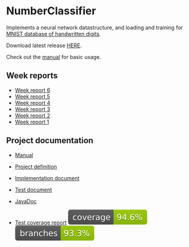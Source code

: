 
# NumberClassifier

Implements a neural network datastructure, and loading and training for [MNIST database of handwritten digits](http://yann.lecun.com/exdb/mnist/).

Download latest release [HERE](https://nightly.link/hnen/NumberClassifier/workflows/gradle/master/NumberClassifier-release.zip).

Check out the [manual](https://github.com/hnen/NumberClassifier/blob/master/doc/manual.md) for basic usage.

## Week reports

 - [Week report 6](https://github.com/hnen/NumberClassifier/blob/master/doc/week_report_6.md)
 - [Week report 5](https://github.com/hnen/NumberClassifier/blob/master/doc/week_report_5.md)
 - [Week report 4](https://github.com/hnen/NumberClassifier/blob/master/doc/week_report_4.md)
 - [Week report 3](https://github.com/hnen/NumberClassifier/blob/master/doc/week_report_3.md)
 - [Week report 2](https://github.com/hnen/NumberClassifier/blob/master/doc/week_report_2.md)
 - [Week report 1](https://github.com/hnen/NumberClassifier/blob/master/doc/week_report_1.md)

## Project documentation

 - [Manual](https://github.com/hnen/NumberClassifier/blob/master/doc/manual.md)
 - [Project definition](https://github.com/hnen/NumberClassifier/blob/master/doc/project_definition.md)
 - [Implementation document](https://github.com/hnen/NumberClassifier/blob/master/doc/implementation_document.md)
 - [Test document](https://github.com/hnen/NumberClassifier/blob/master/doc/test_document.md)
 - [JavaDoc](https://nightly.link/hnen/NumberClassifier/workflows/gradle/master/javadoc.zip)
 
 - [Test coverage report](https://nightly.link/hnen/NumberClassifier/workflows/gradle/master/codecov-report.zip) ![Coverage](https://raw.githubusercontent.com/hnen/NumberClassifier/master/.github/badges/jacoco.svg) ![Branches](https://raw.githubusercontent.com/hnen/NumberClassifier/master/.github/badges/branches.svg)
